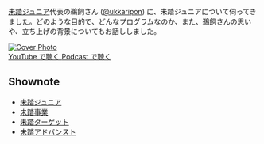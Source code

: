 [未踏ジュニア](https://jr.mitou.org/)代表の鵜飼さん ([@ukkaripon](https://twitter.com/ukkaripon)) に、未踏ジュニアについて伺ってきました。どのような目的で、どんなプログラムなのか、また、鵜飼さんの思いや、立ち上げの背景についてもお話ししました。

<div class='episode-cover'>
  <a href='https://www.youtube.com/watch?v=6PlvxjocAs4&list=PL94GDfaSQTmJxxnapafkApHYgQUJ6ABUU&index=6'
     target='_blank' rel='noopenner'>
    <img src='/podcasts/6.png' alt='Cover Photo'>
  </a>
  <div class='btn-cover'>
    <a class='btn-blue' href='https://www.youtube.com/watch?v=6PlvxjocAs4&list=PL94GDfaSQTmJxxnapafkApHYgQUJ6ABUU&index=6' target='_blank' rel='noopenner'><i class='fa fa-youtube'></i> YouTube で聴く </a>
    <a class='btn-blue' href='https://podcasters.spotify.com/pod/show/coderdojo-japan/episodes/006---PR-euhitt' target='_blank' rel='noopenner'><i class='fas fa-podcast'></i> Podcast で聴く </a>
  </div>
</div>


## Shownote

- [未踏ジュニア](https://jr.mitou.org/)
- [未踏事業](https://www.ipa.go.jp/jinzai/mitou/about.html)
- [未踏ターゲット](https://www.ipa.go.jp/jinzai/mitou/target/about.html)
- [未踏アドバンスト](https://www.ipa.go.jp/jinzai/mitou/advanced/about.html)
